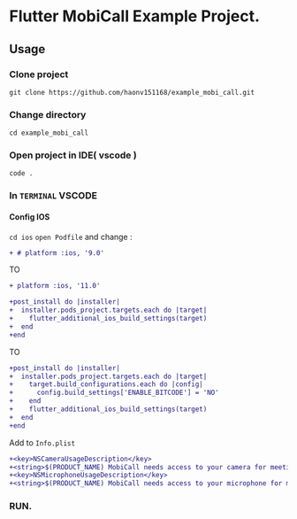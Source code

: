#  Flutter MobiCall Example Project.

## Usage

### Clone project
`git clone https://github.com/haonv151168/example_mobi_call.git`

### Change directory 
`cd example_mobi_call`

### Open project in IDE( vscode )
`code .`

### In `TERMINAL` VSCODE

#### Config IOS 
`cd ios`
`open Podfile` and change :

```diff 
+ # platform :ios, '9.0'
``` 

TO

```diff 
+ platform :ios, '11.0'
```

```diff
+post_install do |installer|
+  installer.pods_project.targets.each do |target|
+    flutter_additional_ios_build_settings(target)
+  end
+end
```  

TO

 ```diff
+post_install do |installer|
+  installer.pods_project.targets.each do |target|
+    target.build_configurations.each do |config|
+      config.build_settings['ENABLE_BITCODE'] = 'NO'
+    end
+    flutter_additional_ios_build_settings(target)
+  end
+end
```

Add to `Info.plist`
```diff 
+<key>NSCameraUsageDescription</key>
+<string>$(PRODUCT_NAME) MobiCall needs access to your camera for meetings.</string>
+<key>NSMicrophoneUsageDescription</key>
+<string>$(PRODUCT_NAME) MobiCall needs access to your microphone for meetings.</string>
``` 


### RUN.